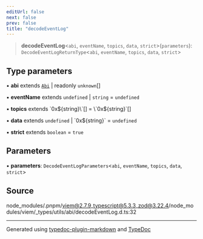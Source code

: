 ```yaml
---
editUrl: false
next: false
prev: false
title: "decodeEventLog"
---
```


> **decodeEventLog**\<`abi`, `eventName`, `topics`, `data`, `strict`\>(`parameters`): `DecodeEventLogReturnType`\<`abi`, `eventName`, `topics`, `data`, `strict`\>

## Type parameters

▪ **abi** extends [`Abi`](/reference/tevm/utils/type-aliases/abi/) \| readonly `unknown`[]

▪ **eventName** extends `undefined` \| `string` = `undefined`

▪ **topics** extends \`0x${string}\`[] = \`0x${string}\`[]

▪ **data** extends `undefined` \| \`0x${string}\` = `undefined`

▪ **strict** extends `boolean` = `true`

## Parameters

▪ **parameters**: `DecodeEventLogParameters`\<`abi`, `eventName`, `topics`, `data`, `strict`\>

## Source

node\_modules/.pnpm/viem@2.7.9\_typescript@5.3.3\_zod@3.22.4/node\_modules/viem/\_types/utils/abi/decodeEventLog.d.ts:32

***
Generated using [typedoc-plugin-markdown](https://www.npmjs.com/package/typedoc-plugin-markdown) and [TypeDoc](https://typedoc.org/)
